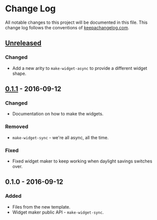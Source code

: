 # Change Log
All notable changes to this project will be documented in this file. This change log follows the conventions of [keepachangelog.com](http://keepachangelog.com/).

## [Unreleased]
### Changed
- Add a new arity to `make-widget-async` to provide a different widget shape.

## [0.1.1] - 2016-09-12
### Changed
- Documentation on how to make the widgets.

### Removed
- `make-widget-sync` - we're all async, all the time.

### Fixed
- Fixed widget maker to keep working when daylight savings switches over.

## 0.1.0 - 2016-09-12
### Added
- Files from the new template.
- Widget maker public API - `make-widget-sync`.

[Unreleased]: https://github.com/your-name/bookapp/compare/0.1.1...HEAD
[0.1.1]: https://github.com/your-name/bookapp/compare/0.1.0...0.1.1
